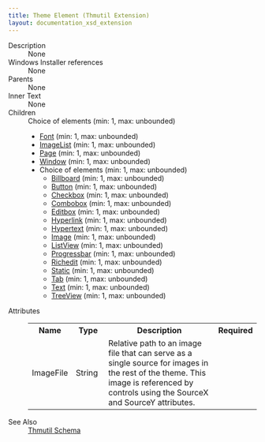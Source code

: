 ```yaml
---
title: Theme Element (Thmutil Extension)
layout: documentation_xsd_extension
---
```

<dl>
  <dt>Description</dt>
  <dd>None</dd>
  <dt>Windows Installer references</dt>
  <dd>None</dd>
  <dt>Parents</dt>
  <dd>None</dd>
  <dt>Inner Text</dt>
  <dd>None</dd>
  <dt>Children</dt>
  <dd>Choice of elements (min: 1, max: unbounded)<ul><li><a href="../thmutil/font" class="extension">Font</a> (min: 1, max: unbounded)</li><li><a href="../thmutil/imagelist" class="extension">ImageList</a> (min: 1, max: unbounded)</li><li><a href="../thmutil/page" class="extension">Page</a> (min: 1, max: unbounded)</li><li><a href="../thmutil/window" class="extension">Window</a> (min: 1, max: unbounded)</li><li>Choice of elements (min: 1, max: unbounded)<ul><li><a href="../thmutil/billboard" class="extension">Billboard</a> (min: 1, max: unbounded)</li><li><a href="../thmutil/button" class="extension">Button</a> (min: 1, max: unbounded)</li><li><a href="../thmutil/checkbox" class="extension">Checkbox</a> (min: 1, max: unbounded)</li><li><a href="../thmutil/combobox" class="extension">Combobox</a> (min: 1, max: unbounded)</li><li><a href="../thmutil/editbox" class="extension">Editbox</a> (min: 1, max: unbounded)</li><li><a href="../thmutil/hyperlink" class="extension">Hyperlink</a> (min: 1, max: unbounded)</li><li><a href="../thmutil/hypertext" class="extension">Hypertext</a> (min: 1, max: unbounded)</li><li><a href="../thmutil/image" class="extension">Image</a> (min: 1, max: unbounded)</li><li><a href="../thmutil/listview" class="extension">ListView</a> (min: 1, max: unbounded)</li><li><a href="../thmutil/progressbar" class="extension">Progressbar</a> (min: 1, max: unbounded)</li><li><a href="../thmutil/richedit" class="extension">Richedit</a> (min: 1, max: unbounded)</li><li><a href="../thmutil/static" class="extension">Static</a> (min: 1, max: unbounded)</li><li><a href="../thmutil/tab" class="extension">Tab</a> (min: 1, max: unbounded)</li><li><a href="../thmutil/text" class="extension">Text</a> (min: 1, max: unbounded)</li><li><a href="../thmutil/treeview" class="extension">TreeView</a> (min: 1, max: unbounded)</li></ul></li></ul></dd>
  <dt>Attributes</dt>
  <dd>
    <table cellspacing="0" cellpadding="0" class="schema">
      <tr>
        <th width="15%">Name</th>
        <th width="15%">Type</th>
        <th width="65%">Description</th>
        <th width="15%">Required</th>
      </tr>
      <tr>
        <td>ImageFile</td>
        <td>String</td>
        <td>Relative path to an image file that can serve as a single source for images in the rest of the                     theme. This image is referenced by controls using the SourceX and SourceY attributes.</td>
        <td>&nbsp;</td>
      </tr>
    </table>
  </dd>
  <dt>See Also</dt>
  <dd>
    <a href="../thmutil">Thmutil Schema</a>
  </dd>
</dl>
